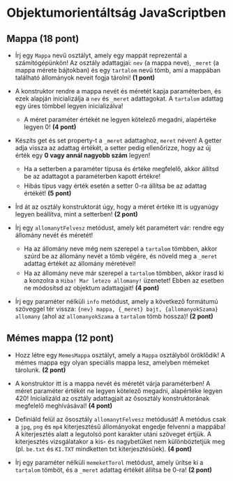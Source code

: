<style>
    /* === Gányolás kezdete. === */

    img { display: block; margin: auto; }
    ul { margin-left: 0 !important; padding-left: 20px !important; }
    ul ul li:first-child { margin-top: 5px !important; }
    li { margin-bottom: 5px !important; }

    /*  === Gányolás vége. === */
</style>


# Objektumorientáltság JavaScriptben


## Mappa (18 pont)

* Írj egy `Mappa` nevű osztályt, amely egy mappát reprezentál a számítógépünkön! Az osztály adattagjai: `nev` (a mappa neve), `_meret` (a mappa mérete bájtokban) és egy `tartalom` nevű tömb, ami a mappában található állományok neveit fogja tárolni! **(1 pont)**

* A konstruktor rendre a mappa nevét és méretét kapja paraméterben, és ezek alapján inicializálja a `nev` és `_meret` adattagokat. A `tartalom` adattag egy üres tömbbel legyen inicializálva!
    * A méret paraméter értékét ne legyen kötelező megadni, alapértéke legyen 0! **(4 pont)**

* Készíts get és set property-t a `_meret` adattaghoz, `meret` néven! A getter adja vissza az adattag értékét, a setter pedig ellenőrizze, hogy az új érték egy **0 vagy annál nagyobb szám** legyen!
    * Ha a setterben a paraméter típusa és értéke megfelelő, akkor állítsd be az adattagot a paraméterben kapott értékre!
    * Hibás típus vagy érték esetén a setter 0-ra állítsa be az adattag értékét! **(5 pont)**

* Írd át az osztály konstruktorát úgy, hogy a méret értéke itt is ugyanúgy legyen beállítva, mint a setterben! **(2 pont)**

* Írj egy `allomanytFelvesz` metódust, amely két paramétert vár: rendre egy állomány nevét és méretét!
    * Ha az állomány neve még nem szerepel a `tartalom` tömbben, akkor szúrd be az állomány nevét a tömb végére, és növeld meg a `_meret` adattag értékét az állomány méretével!
    * Ha az állomány neve már szerepel a `tartalom` tömbben, akkor írasd ki a konzolra a `Hiba! Mar letezo allomany!` üzenetet! Ebben az esetben ne módosítsd az objektum adattagjait! **(4 pont)**

* Írj egy paraméter nélküli `info` metódust, amely a következő formátumú szöveggel tér vissza: `{nev} mappa, {_meret} bajt, {allomanyokSzama} allomany` (ahol az `allomanyokSzama` a `tartalom` tömb hossza)! **(2 pont)**


## Mémes mappa (12 pont)

* Hozz létre egy `MemesMappa` osztályt, amely a `Mappa` osztályból öröklődik! A mémes mappa egy olyan speciális mappa lesz, amelyben mémeket tárolunk. **(2 pont)**

* A konstruktor itt is a mappa nevét és méretét várja paraméterben! A méret paraméter értékét ne legyen kötelező megadni, alapértéke legyen 420! Inicializáld az osztály adattagjait az ősosztály konstruktorának megfelelő meghívásával! **(4 pont)**

* Definiáld felül az ősosztály `allomanytFelvesz` metódusát! A metódus csak a `jpg`, `png` és `mp4` kiterjesztésű állományokat engedje felvenni a mappába! A kiterjesztés alatt a legutolsó pont karakter utáni szöveget értjük. A kiterjesztés vizsgálatakor a kis- és nagybetűket nem különböztetjük meg (pl. `be.txt` és `KI.TXT` mindketten txt kiterjesztésűek). **(4 pont)**

* Írj egy paraméter nélküli `memeketTorol` metódust, amely ürítse ki a `tartalom` tömböt, és a `_meret` adattag értékét állítsa be 0-ra! **(2 pont)**
